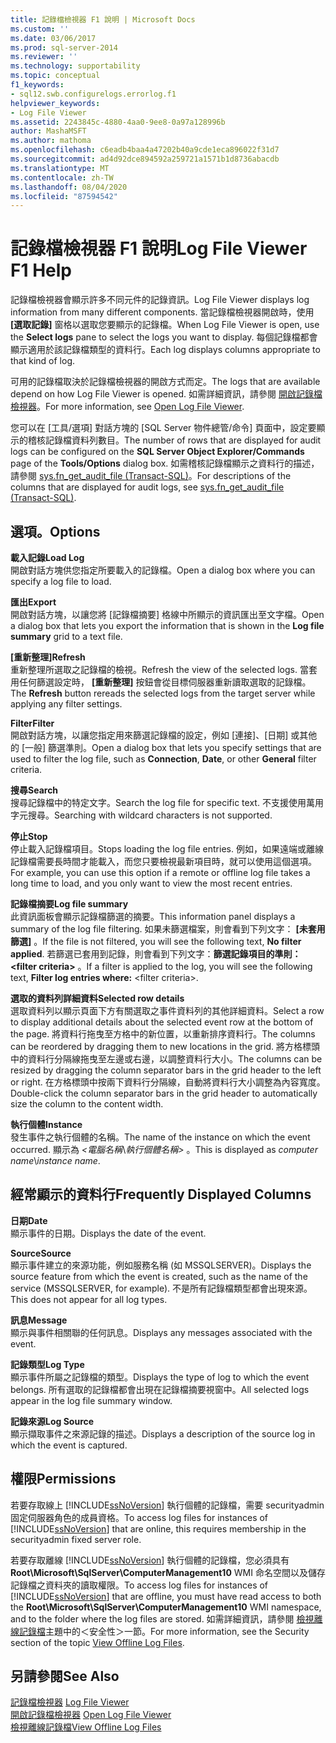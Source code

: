 ```yaml
---
title: 記錄檔檢視器 F1 說明 | Microsoft Docs
ms.custom: ''
ms.date: 03/06/2017
ms.prod: sql-server-2014
ms.reviewer: ''
ms.technology: supportability
ms.topic: conceptual
f1_keywords:
- sql12.swb.configurelogs.errorlog.f1
helpviewer_keywords:
- Log File Viewer
ms.assetid: 2243845c-4880-4aa0-9ee8-0a97a128996b
author: MashaMSFT
ms.author: mathoma
ms.openlocfilehash: c6eadb4baa4a47202b40a9cde1eca896022f31d7
ms.sourcegitcommit: ad4d92dce894592a259721a1571b1d8736abacdb
ms.translationtype: MT
ms.contentlocale: zh-TW
ms.lasthandoff: 08/04/2020
ms.locfileid: "87594542"
---
```

# <a name="log-file-viewer-f1-help"></a><span data-ttu-id="87703-102">記錄檔檢視器 F1 說明</span><span class="sxs-lookup"><span data-stu-id="87703-102">Log File Viewer F1 Help</span></span>
  <span data-ttu-id="87703-103">記錄檔檢視器會顯示許多不同元件的記錄資訊。</span><span class="sxs-lookup"><span data-stu-id="87703-103">Log File Viewer displays log information from many different components.</span></span> <span data-ttu-id="87703-104">當記錄檔檢視器開啟時，使用 **[選取記錄]** 窗格以選取您要顯示的記錄檔。</span><span class="sxs-lookup"><span data-stu-id="87703-104">When Log File Viewer is open, use the **Select logs** pane to select the logs you want to display.</span></span> <span data-ttu-id="87703-105">每個記錄檔都會顯示適用於該記錄檔類型的資料行。</span><span class="sxs-lookup"><span data-stu-id="87703-105">Each log displays columns appropriate to that kind of log.</span></span>  
  
 <span data-ttu-id="87703-106">可用的記錄檔取決於記錄檔檢視器的開啟方式而定。</span><span class="sxs-lookup"><span data-stu-id="87703-106">The logs that are available depend on how Log File Viewer is opened.</span></span> <span data-ttu-id="87703-107">如需詳細資訊，請參閱 [開啟記錄檔檢視器](open-log-file-viewer.md)。</span><span class="sxs-lookup"><span data-stu-id="87703-107">For more information, see [Open Log File Viewer](open-log-file-viewer.md).</span></span>  
  
 <span data-ttu-id="87703-108">您可以在 [工具/選項] 對話方塊的 [SQL Server 物件總管/命令] 頁面中，設定要顯示的稽核記錄檔資料列數目。</span><span class="sxs-lookup"><span data-stu-id="87703-108">The number of rows that are displayed for audit logs can be configured on the **SQL Server Object Explorer/Commands** page of the **Tools/Options** dialog box.</span></span> <span data-ttu-id="87703-109">如需稽核記錄檔顯示之資料行的描述，請參閱 [sys.fn_get_audit_file &#40;Transact-SQL&#41;](/sql/relational-databases/system-functions/sys-fn-get-audit-file-transact-sql)。</span><span class="sxs-lookup"><span data-stu-id="87703-109">For descriptions of the columns that are displayed for audit logs, see [sys.fn_get_audit_file &#40;Transact-SQL&#41;](/sql/relational-databases/system-functions/sys-fn-get-audit-file-transact-sql).</span></span>  
  
## <a name="options"></a><span data-ttu-id="87703-110">選項。</span><span class="sxs-lookup"><span data-stu-id="87703-110">Options</span></span>  
 <span data-ttu-id="87703-111">**載入記錄**</span><span class="sxs-lookup"><span data-stu-id="87703-111">**Load Log**</span></span>  
 <span data-ttu-id="87703-112">開啟對話方塊供您指定所要載入的記錄檔。</span><span class="sxs-lookup"><span data-stu-id="87703-112">Open a dialog box where you can specify a log file to load.</span></span>  
  
 <span data-ttu-id="87703-113">**匯出**</span><span class="sxs-lookup"><span data-stu-id="87703-113">**Export**</span></span>  
 <span data-ttu-id="87703-114">開啟對話方塊，以讓您將 [記錄檔摘要] 格線中所顯示的資訊匯出至文字檔。</span><span class="sxs-lookup"><span data-stu-id="87703-114">Open a dialog box that lets you export the information that is shown in the **Log file summary** grid to a text file.</span></span>  
  
 <span data-ttu-id="87703-115">**[重新整理]**</span><span class="sxs-lookup"><span data-stu-id="87703-115">**Refresh**</span></span>  
 <span data-ttu-id="87703-116">重新整理所選取之記錄檔的檢視。</span><span class="sxs-lookup"><span data-stu-id="87703-116">Refresh the view of the selected logs.</span></span> <span data-ttu-id="87703-117">當套用任何篩選設定時， **[重新整理]** 按鈕會從目標伺服器重新讀取選取的記錄檔。</span><span class="sxs-lookup"><span data-stu-id="87703-117">The **Refresh** button rereads the selected logs from the target server while applying any filter settings.</span></span>  
  
 <span data-ttu-id="87703-118">**Filter**</span><span class="sxs-lookup"><span data-stu-id="87703-118">**Filter**</span></span>  
 <span data-ttu-id="87703-119">開啟對話方塊，以讓您指定用來篩選記錄檔的設定，例如 [連接]、[日期] 或其他的 [一般] 篩選準則。</span><span class="sxs-lookup"><span data-stu-id="87703-119">Open a dialog box that lets you specify settings that are used to filter the log file, such as **Connection**, **Date**, or other **General** filter criteria.</span></span>  
  
 <span data-ttu-id="87703-120">**搜尋**</span><span class="sxs-lookup"><span data-stu-id="87703-120">**Search**</span></span>  
 <span data-ttu-id="87703-121">搜尋記錄檔中的特定文字。</span><span class="sxs-lookup"><span data-stu-id="87703-121">Search the log file for specific text.</span></span> <span data-ttu-id="87703-122">不支援使用萬用字元搜尋。</span><span class="sxs-lookup"><span data-stu-id="87703-122">Searching with wildcard characters is not supported.</span></span>  
  
 <span data-ttu-id="87703-123">**停止**</span><span class="sxs-lookup"><span data-stu-id="87703-123">**Stop**</span></span>  
 <span data-ttu-id="87703-124">停止載入記錄檔項目。</span><span class="sxs-lookup"><span data-stu-id="87703-124">Stops loading the log file entries.</span></span> <span data-ttu-id="87703-125">例如，如果遠端或離線記錄檔需要長時間才能載入，而您只要檢視最新項目時，就可以使用這個選項。</span><span class="sxs-lookup"><span data-stu-id="87703-125">For example, you can use this option if a remote or offline log file takes a long time to load, and you only want to view the most recent entries.</span></span>  
  
 <span data-ttu-id="87703-126">**記錄檔摘要**</span><span class="sxs-lookup"><span data-stu-id="87703-126">**Log file summary**</span></span>  
 <span data-ttu-id="87703-127">此資訊面板會顯示記錄檔篩選的摘要。</span><span class="sxs-lookup"><span data-stu-id="87703-127">This information panel displays a summary of the log file filtering.</span></span> <span data-ttu-id="87703-128">如果未篩選檔案，則會看到下列文字： **[未套用篩選]** 。</span><span class="sxs-lookup"><span data-stu-id="87703-128">If the file is not filtered, you will see the following text, **No filter applied**.</span></span> <span data-ttu-id="87703-129">若篩選已套用到記錄，則會看到下列文字：**篩選記錄項目的準則：\<filter criteria>** 。</span><span class="sxs-lookup"><span data-stu-id="87703-129">If a filter is applied to the log, you will see the following text, **Filter log entries where:** \<filter criteria>.</span></span>  
  
 <span data-ttu-id="87703-130">**選取的資料列詳細資料**</span><span class="sxs-lookup"><span data-stu-id="87703-130">**Selected row details**</span></span>  
 <span data-ttu-id="87703-131">選取資料列以顯示頁面下方有關選取之事件資料列的其他詳細資料。</span><span class="sxs-lookup"><span data-stu-id="87703-131">Select a row to display additional details about the selected event row at the bottom of the page.</span></span> <span data-ttu-id="87703-132">將資料行拖曳至方格中的新位置，以重新排序資料行。</span><span class="sxs-lookup"><span data-stu-id="87703-132">The columns can be reordered by dragging them to new locations in the grid.</span></span> <span data-ttu-id="87703-133">將方格標頭中的資料行分隔線拖曳至左邊或右邊，以調整資料行大小。</span><span class="sxs-lookup"><span data-stu-id="87703-133">The columns can be resized by dragging the column separator bars in the grid header to the left or right.</span></span> <span data-ttu-id="87703-134">在方格標頭中按兩下資料行分隔線，自動將資料行大小調整為內容寬度。</span><span class="sxs-lookup"><span data-stu-id="87703-134">Double-click the column separator bars in the grid header to automatically size the column to the content width.</span></span>  
  
 <span data-ttu-id="87703-135">**執行個體**</span><span class="sxs-lookup"><span data-stu-id="87703-135">**Instance**</span></span>  
 <span data-ttu-id="87703-136">發生事件之執行個體的名稱。</span><span class="sxs-lookup"><span data-stu-id="87703-136">The name of the instance on which the event occurred.</span></span> <span data-ttu-id="87703-137">顯示為 *&lt;電腦名稱*\\*執行個體名稱&gt;* 。</span><span class="sxs-lookup"><span data-stu-id="87703-137">This is displayed as *computer name*\\*instance name*.</span></span>  
  
## <a name="frequently-displayed-columns"></a><span data-ttu-id="87703-138">經常顯示的資料行</span><span class="sxs-lookup"><span data-stu-id="87703-138">Frequently Displayed Columns</span></span>  
 <span data-ttu-id="87703-139">**日期**</span><span class="sxs-lookup"><span data-stu-id="87703-139">**Date**</span></span>  
 <span data-ttu-id="87703-140">顯示事件的日期。</span><span class="sxs-lookup"><span data-stu-id="87703-140">Displays the date of the event.</span></span>  
  
 <span data-ttu-id="87703-141">**Source**</span><span class="sxs-lookup"><span data-stu-id="87703-141">**Source**</span></span>  
 <span data-ttu-id="87703-142">顯示事件建立的來源功能，例如服務名稱 (如 MSSQLSERVER)。</span><span class="sxs-lookup"><span data-stu-id="87703-142">Displays the source feature from which the event is created, such as the name of the service (MSSQLSERVER, for example).</span></span> <span data-ttu-id="87703-143">不是所有記錄檔類型都會出現來源。</span><span class="sxs-lookup"><span data-stu-id="87703-143">This does not appear for all log types.</span></span>  
  
 <span data-ttu-id="87703-144">**訊息**</span><span class="sxs-lookup"><span data-stu-id="87703-144">**Message**</span></span>  
 <span data-ttu-id="87703-145">顯示與事件相關聯的任何訊息。</span><span class="sxs-lookup"><span data-stu-id="87703-145">Displays any messages associated with the event.</span></span>  
  
 <span data-ttu-id="87703-146">**記錄類型**</span><span class="sxs-lookup"><span data-stu-id="87703-146">**Log Type**</span></span>  
 <span data-ttu-id="87703-147">顯示事件所屬之記錄檔的類型。</span><span class="sxs-lookup"><span data-stu-id="87703-147">Displays the type of log to which the event belongs.</span></span> <span data-ttu-id="87703-148">所有選取的記錄檔都會出現在記錄檔摘要視窗中。</span><span class="sxs-lookup"><span data-stu-id="87703-148">All selected logs appear in the log file summary window.</span></span>  
  
 <span data-ttu-id="87703-149">**記錄來源**</span><span class="sxs-lookup"><span data-stu-id="87703-149">**Log Source**</span></span>  
 <span data-ttu-id="87703-150">顯示擷取事件之來源記錄的描述。</span><span class="sxs-lookup"><span data-stu-id="87703-150">Displays a description of the source log in which the event is captured.</span></span>  
  
## <a name="permissions"></a><span data-ttu-id="87703-151">權限</span><span class="sxs-lookup"><span data-stu-id="87703-151">Permissions</span></span>  
 <span data-ttu-id="87703-152">若要存取線上 [!INCLUDE[ssNoVersion](../../../includes/ssnoversion-md.md)] 執行個體的記錄檔，需要 securityadmin 固定伺服器角色的成員資格。</span><span class="sxs-lookup"><span data-stu-id="87703-152">To access log files for instances of [!INCLUDE[ssNoVersion](../../../includes/ssnoversion-md.md)] that are online, this requires membership in the securityadmin fixed server role.</span></span>  
  
 <span data-ttu-id="87703-153">若要存取離線 [!INCLUDE[ssNoVersion](../../../includes/ssnoversion-md.md)] 執行個體的記錄檔，您必須具有 **Root\Microsoft\SqlServer\ComputerManagement10** WMI 命名空間以及儲存記錄檔之資料夾的讀取權限。</span><span class="sxs-lookup"><span data-stu-id="87703-153">To access log files for instances of [!INCLUDE[ssNoVersion](../../../includes/ssnoversion-md.md)] that are offline, you must have read access to both the **Root\Microsoft\SqlServer\ComputerManagement10** WMI namespace, and to the folder where the log files are stored.</span></span> <span data-ttu-id="87703-154">如需詳細資訊，請參閱 [檢視離線記錄檔](view-offline-log-files.md)主題中的＜安全性＞一節。</span><span class="sxs-lookup"><span data-stu-id="87703-154">For more information, see the Security section of the topic [View Offline Log Files](view-offline-log-files.md).</span></span>  
  
## <a name="see-also"></a><span data-ttu-id="87703-155">另請參閱</span><span class="sxs-lookup"><span data-stu-id="87703-155">See Also</span></span>  
 <span data-ttu-id="87703-156">[記錄檔檢視器](log-file-viewer.md) </span><span class="sxs-lookup"><span data-stu-id="87703-156">[Log File Viewer](log-file-viewer.md) </span></span>  
 <span data-ttu-id="87703-157">[開啟記錄檔檢視器](open-log-file-viewer.md) </span><span class="sxs-lookup"><span data-stu-id="87703-157">[Open Log File Viewer](open-log-file-viewer.md) </span></span>  
 [<span data-ttu-id="87703-158">檢視離線記錄檔</span><span class="sxs-lookup"><span data-stu-id="87703-158">View Offline Log Files</span></span>](view-offline-log-files.md)  
  
  
